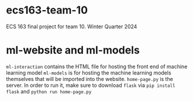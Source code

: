 # ecs163-team-10
ECS 163 final project for team 10. Winter Quarter 2024

# ml-website and ml-models
```ml-interaction``` contains the HTML file for hosting the front end of machine learning model
```ml-models``` is for hosting the machine learning models themselves that will be imported into the website.
```home-page.py``` is the server. In order to run it, make sure to download `flask` via `pip install flask` and `python run home-page.py`
